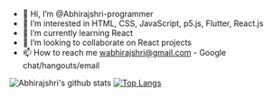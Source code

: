 - 👋 Hi, I’m @Abhirajshri-programmer 
- 👀 I’m interested in HTML, CSS, JavaScript, p5.js, Flutter, React.js
- 🌱 I’m currently learning React
- 💞️ I’m looking to collaborate on React projects
- 📫 How to reach me wabhirajshri@gmail.com - Google chat/hangouts/email

![Abhirajshri's github stats](https://github-readme-stats.vercel.app/api?username=Abhirajshri-programmer)
[![Top Langs](https://github-readme-stats.vercel.app/api/top-langs/?username=Abhirajshri-programmer)](https://github.com/anuraghazra/github-readme-stats)
